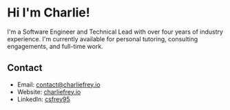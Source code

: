 # Hi I'm Charlie!
I'm a Software Engineer and Technical Lead with over four years of industry experience. I'm currently available for personal tutoring, consulting engagements, and full-time work.

 ## Contact

- Email: contact@charliefrey.io
- Website: [charliefrey.io](https://charliefrey.io)
- LinkedIn: [csfrey95](https://www.linkedin.com/in/csfrey95)